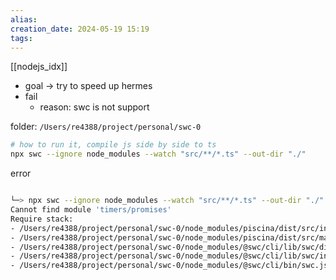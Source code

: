 ```yaml
---  
alias:  
creation_date: 2024-05-19 15:19  
tags: 
---  
```


[[nodejs_idx]]

- goal -> try to speed up hermes
- fail 
	- reason: swc is not support





folder: `/Users/re4388/project/personal/swc-0`


``` bash
# how to run it, compile js side by side to ts
npx swc --ignore node_modules --watch "src/**/*.ts" --out-dir "./"

```







error
```sh

└─> npx swc --ignore node_modules --watch "src/**/*.ts" --out-dir "./"
Cannot find module 'timers/promises'
Require stack:
- /Users/re4388/project/personal/swc-0/node_modules/piscina/dist/src/index.js
- /Users/re4388/project/personal/swc-0/node_modules/piscina/dist/src/main.js
- /Users/re4388/project/personal/swc-0/node_modules/@swc/cli/lib/swc/dir.js
- /Users/re4388/project/personal/swc-0/node_modules/@swc/cli/lib/swc/index.js
- /Users/re4388/project/personal/swc-0/node_modules/@swc/cli/bin/swc.js


```



